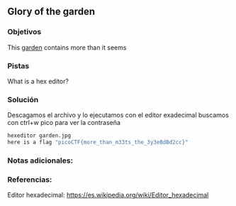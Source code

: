 ## Glory of the garden
### Objetivos 
This [garden](https://jupiter.challenges.picoctf.org/static/d0e1ffb10fc0017c6a82c57900f3ffe3/garden.jpg) contains more than it seems

### Pistas
What is a hex editor?

### Solución 

Descagamos el archivo y lo ejecutamos con el editor exadecimal
buscamos con ctrl+w pico para ver la contraseña

``` bash
hexeditor garden.jpg
here is a flag "picoCTF{more_than_m33ts_the_3y3eBdBd2cc}"
```

### Notas adicionales:

### Referencias:
Editor hexadecimal: https://es.wikipedia.org/wiki/Editor_hexadecimal
